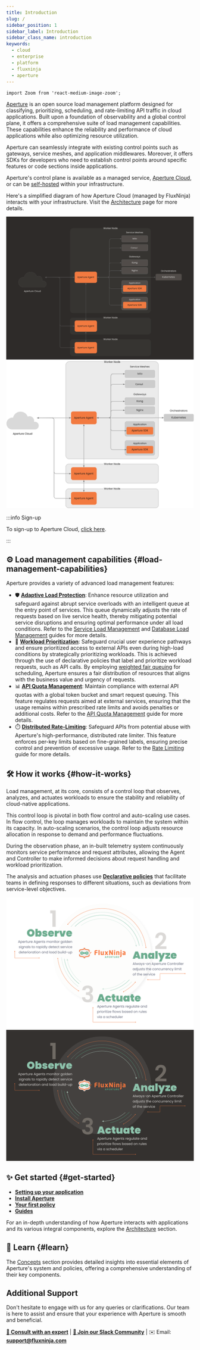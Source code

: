 ```yaml
---
title: Introduction
slug: /
sidebar_position: 1
sidebar_label: Introduction
sidebar_class_name: introduction
keywords:
  - cloud
  - enterprise
  - platform
  - fluxninja
  - aperture
---
```


```mdx-code-block
import Zoom from 'react-medium-image-zoom';
```

[Aperture](https://github.com/fluxninja/aperture) is an open source load
management platform designed for classifying, prioritizing, scheduling, and
rate-limiting API traffic in cloud applications. Built upon a foundation of
observability and a global control plane, it offers a comprehensive suite of
load management capabilities. These capabilities enhance the reliability and
performance of cloud applications while also optimizing resource utilization.

Aperture can seamlessly integrate with existing control points such as gateways,
service meshes, and application middlewares. Moreover, it offers SDKs for
developers who need to establish control points around specific features or code
sections inside applications.

Aperture's control plane is available as a managed service, [Aperture
Cloud][cloud], or can be [self-hosted][self-hosted] within your infrastructure.

Here's a simplified diagram of how Aperture Cloud (managed by FluxNinja)
interacts with your infrastructure. Visit the [Architecture][architecture] page
for more details.

![Aperture Architecture (dark)](./assets/img/aperture-architecture-dark.svg#gh-dark-mode-only)
![Aperture Architecture (light)](./assets/img/aperture-architecture-light.svg#gh-light-mode-only)

:::info Sign-up

To sign-up to Aperture Cloud, [click here][sign-up].

:::

## ⚙️ Load management capabilities {#load-management-capabilities}

Aperture provides a variety of advanced load management features:

- 🛡️ [**Adaptive Load Protection**](concepts/scheduler/load-scheduler.md):
  Enhance resource utilization and safeguard against abrupt service overloads
  with an intelligent queue at the entry point of services. This queue
  dynamically adjusts the rate of requests based on live service health, thereby
  mitigating potential service disruptions and ensuring optimal performance
  under all load conditions. Refer to the
  [Service Load Management](guides/service-load-management/service-load-management.md)
  and
  [Database Load Management](guides/database-load-management/database-load-management.md)
  guides for more details.
- 🎯 [**Workload Prioritization**](concepts/scheduler/scheduler.md): Safeguard
  crucial user experience pathways and ensure prioritized access to external
  APIs even during high-load conditions by strategically prioritizing workloads.
  This is achieved through the use of declarative policies that label and
  prioritize workload requests, such as API calls. By employing
  [weighted fair queuing](https://en.wikipedia.org/wiki/Weighted_fair_queueing)
  for scheduling, Aperture ensures a fair distribution of resources that aligns
  with the business value and urgency of requests.
- 📊 [**API Quota Management**](concepts/scheduler/quota-scheduler.md): Maintain
  compliance with external API quotas with a global token bucket and smart
  request queuing. This feature regulates requests aimed at external services,
  ensuring that the usage remains within prescribed rate limits and avoids
  penalties or additional costs. Refer to the
  [API Quota Management](guides/api-quota-management/api-quota-management.md)
  guide for more details.
- ⏱️ [**Distributed Rate-Limiting**](concepts/rate-limiter.md): Safeguard APIs
  from potential abuse with Aperture's high-performance, distributed rate
  limiter. This feature enforces per-key limits based on fine-grained labels,
  ensuring precise control and prevention of excessive usage. Refer to the
  [Rate Limiting](guides/rate-limiting.md) guide for more details.

## 🛠️ How it works {#how-it-works}

Load management, at its core, consists of a control loop that observes,
analyzes, and actuates workloads to ensure the stability and reliability of
cloud-native applications.

This control loop is pivotal in both flow control and auto-scaling use cases. In
flow control, the loop manages workloads to maintain the system within its
capacity. In auto-scaling scenarios, the control loop adjusts resource
allocation in response to demand and performance fluctuations.

During the observation phase, an in-built telemetry system continuously monitors
service performance and request attributes, allowing the Agent and Controller to
make informed decisions about request handling and workload prioritization.

The analysis and actuation phases use
[**Declarative policies**](concepts/advanced/policy.md) that facilitate teams in
defining responses to different situations, such as deviations from
service-level objectives.

![Aperture Control Loop](./assets/img/oaalight.svg#gh-light-mode-only)
![Aperture Control Loop](./assets/img/oaadark.svg#gh-dark-mode-only)

## ✨ Get started {#get-started}

- [**Setting up your application**](get-started/set-up-application/set-up-application.md)
- [**Install Aperture**](get-started/installation/installation.md)
- [**Your first policy**](get-started/policies/policies.md)
- [**Guides**](guides/guides.md)

For an in-depth understanding of how Aperture interacts with applications and
its various integral components, explore the
[Architecture](architecture/architecture.md) section.

## 📖 Learn {#learn}

The [Concepts](concepts/concepts.md) section provides detailed insights into
essential elements of Aperture's system and policies, offering a comprehensive
understanding of their key components.

## Additional Support

Don't hesitate to engage with us for any queries or clarifications. Our team is
here to assist and ensure that your experience with Aperture is smooth and
beneficial.

<!-- vale off -->

[**💬 Consult with an expert**](https://calendly.com/desaijai/fluxninja-meeting)
|
[**👥 Join our Slack Community**](https://join.slack.com/t/fluxninja-aperture/shared_invite/zt-1vm2t2yjb-AG8rzKkB5TpPmqihJB6YYw)
| ✉️ Email: [**support@fluxninja.com**](mailto:support@fluxninja.com)

<!-- vale on -->

[cloud]: https://www.fluxninja.com/product
[sign-up]: https://app.fluxninja.com/sign-up
[architecture]: /architecture/architecture.md
[self-hosted]: /get-started/self-hosting/self-hosting.md
